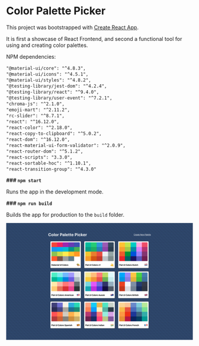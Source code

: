 # Color Palette Picker

This project was bootstrapped with [Create React App](https://github.com/facebook/create-react-app).

It is first a showcase of React Frontend, and second a functional tool for using and creating color palettes.

NPM dependencies:

    "@material-ui/core": "^4.8.3",
    "@material-ui/icons": "^4.5.1",
    "@material-ui/styles": "^4.8.2",
    "@testing-library/jest-dom": "^4.2.4",
    "@testing-library/react": "^9.4.0",
    "@testing-library/user-event": "^7.2.1",
    "chroma-js": "^2.1.0",
    "emoji-mart": "^2.11.2",
    "rc-slider": "^8.7.1",
    "react": "^16.12.0",
    "react-color": "^2.18.0",
    "react-copy-to-clipboard": "^5.0.2",
    "react-dom": "^16.12.0",
    "react-material-ui-form-validator": "^2.0.9",
    "react-router-dom": "^5.1.2",
    "react-scripts": "3.3.0",
    "react-sortable-hoc": "^1.10.1",
    "react-transition-group": "^4.3.0"

**### `npm start`**

Runs the app in the development mode.

**### `npm run build`**

Builds the app for production to the `build` folder.

![PaletteList.png](PaletteList.png)
